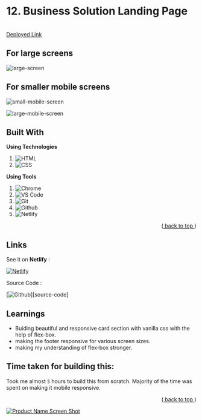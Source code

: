 <div id="top"></div>

<h1 align="left">12. Business Solution Landing Page
</h1>

  <p align="left">
    <br />
    <a href="">Deployed Link</a>
  </p>
</div>

## For large screens

![large-screen](/larger_screen.png)

## For smaller mobile screens

![small-mobile-screen](/smaller_mobile_screen.png)

![large-mobile-screen](/larger_screen_mobile.png)

## Built With

**Using Technologies**

1. ![HTML][html-shield]
2. ![CSS][css-shield]

**Using Tools**

1. ![Chrome][chrome-shield]
2. ![VS Code][vscode-shield]
3. ![Git][git-shield]
4. ![Github][github-shield]
5. ![Netlify][netlify-shield]

<p align="right">(<a href="#top"> back to top </a>)</p>

## Links

See it on **Netlify** :

[![Netlify][netlify-shield]][project-url]

Source Code :

[![Github][github-shield]][source-code]

<!-- LEARNT -->

## Learnings

- Buiding beautiful and responsive card section with vanilla css with the help of flex-box.
- making the footer responsive for various screen sizes.
- making my understanding of flex-box stronger.

<!-- NOTE -->

## Time taken for building this:

Took me almost `5` hours to build this from scratch. Majority of the time was spent on making it mobile responsive.

<p align="right">(<a href="#top"> back to top </a>)</p>

<!-- BACK TO TOP -->

[![Product Name Screen Shot][backtotop-shield]](#top)

<!-- MARKDOWN LINKS & IMAGES -->

<!-- Back to Top -->

[backtotop-shield]: https://img.shields.io/badge/Back%20to%20Top-%5E-brightgreen

<!-- Tools and Technologies -->

[html-shield]: https://img.shields.io/badge/html5-%23E34F26.svg?style=for-the-badge&logo=html5&logoColor=white
[css-shield]: https://img.shields.io/badge/css3-%231572B6.svg?style=for-the-badge&logo=css3&logoColor=white
[vscode-shield]: https://img.shields.io/badge/Visual%20Studio%20Code-0078d7.svg?style=for-the-badge&logo=visual-studio-code&logoColor=white
[chrome-shield]: https://img.shields.io/badge/Google%20Chrome-4285F4?style=for-the-badge&logo=GoogleChrome&logoColor=white
[netlify-shield]: https://img.shields.io/badge/netlify-%23000000.svg?style=for-the-badge&logo=netlify&logoColor=#00C7B7
[git-shield]: https://img.shields.io/badge/git-%23F05033.svg?style=for-the-badge&logo=git&logoColor=white
[github-shield]: https://img.shields.io/badge/github-%23121011.svg?style=for-the-badge&logo=github&logoColor=white

<!-- Project screenshot -->

[project-url]:
[source-code]:

